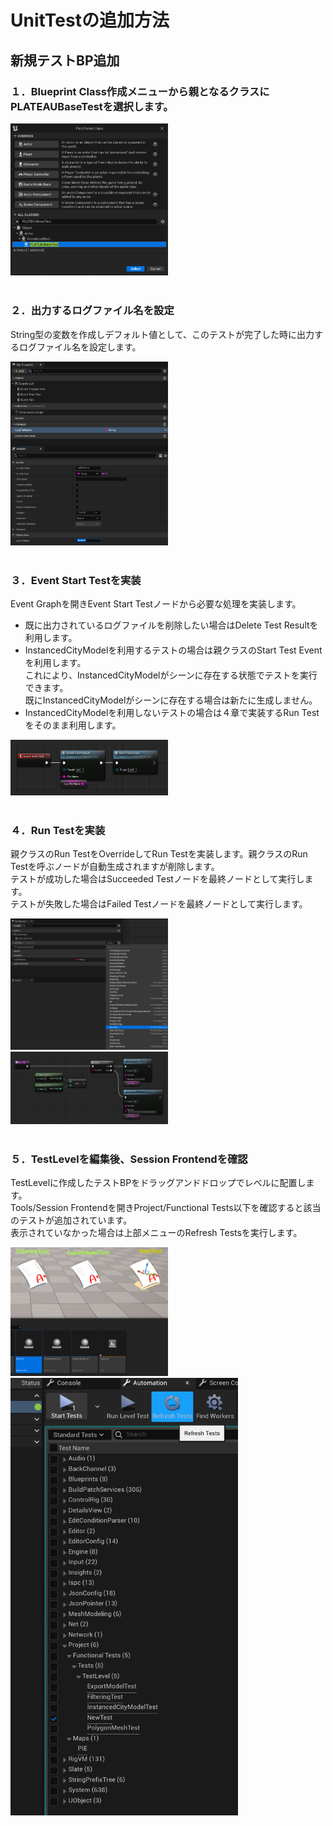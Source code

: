 # UnitTestの追加方法

## 新規テストBP追加
### １．Blueprint Class作成メニューから親となるクラスにPLATEAUBaseTestを選択します。

<img src='UnitTestImages/image.png' width='50%'>
<br>
<br>

### ２．出力するログファイル名を設定
String型の変数を作成しデフォルト値として、このテストが完了した時に出力するログファイル名を設定します。

<img src='UnitTestImages/image2.png' width='50%'>
<br>
<br>

### ３．Event Start Testを実装
Event Graphを開きEvent Start Testノードから必要な処理を実装します。<br>
* 既に出力されているログファイルを削除したい場合はDelete Test Resultを利用します。<br>
* InstancedCityModelを利用するテストの場合は親クラスのStart Test Eventを利用します。<br>
これにより、InstancedCityModelがシーンに存在する状態でテストを実行できます。<br>
既にInstancedCityModelがシーンに存在する場合は新たに生成しません。
* InstancedCityModelを利用しないテストの場合は４章で実装するRun Testをそのまま利用します。<br>



<img src='UnitTestImages/image3.png' width='50%'>
<br>
<br>


### ４．Run Testを実装
親クラスのRun TestをOverrideしてRun Testを実装します。親クラスのRun Testを呼ぶノードが自動生成されますが削除します。<br>
テストが成功した場合はSucceeded Testノードを最終ノードとして実行します。<br>
テストが失敗した場合はFailed Testノードを最終ノードとして実行します。

<img src='UnitTestImages/image4.png' width='50%'>
<br>
<img src='UnitTestImages/image5.png' width='50%'>
<br>
<br>

### ５．TestLevelを編集後、Session Frontendを確認
TestLevelに作成したテストBPをドラッグアンドドロップでレベルに配置します。<br>
Tools/Session Frontendを開きProject/Functional Tests以下を確認すると該当のテストが追加されています。<br>
表示されていなかった場合は上部メニューのRefresh Testsを実行します。

<img src='UnitTestImages/image6.png' width='50%'><br>
<img src='UnitTestImages/image7.png' height='700px'>
